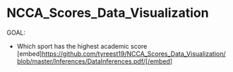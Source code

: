 # NCCA_Scores_Data_Visualization
GOAL:
- Which sport has the highest academic score
[embed]https://github.com/tyreest19/NCCA_Scores_Data_Visualization/blob/master/Inferences/DataInferences.pdf/[/embed]
